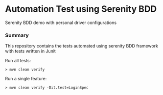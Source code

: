 # Automation Test using Serenity BDD
Serenity BDD demo with personal driver configurations

### Summary
This repository contains the tests automated using serenity BDD framework with tests written in Junit

Run all tests:

    > mvn clean verify

Run a single feature:

    > mvn clean verify -Dit.test=LoginSpec
